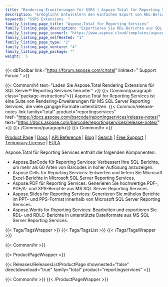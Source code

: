 ```yaml
---
title: "Rendering-Erweiterungen für SSRS | Aspose.Total für Reporting Services"
description: "Ermöglicht Entwicklern den einfachen Export von RDL-Berichten in die Dokumentformate Word, Excel, PowerPoint und PDF. Sie können den Arbeitsablauf auch verbessern, indem Sie die Barcodes zu den exportierten Dokumenten hinzufügen."
keywords: "SSRS Extensions  "
family_listing_page_title: "Aspose.Total für Reporting Services"
family_listing_page_description: "Exportieren Sie RDL-Berichte aus SQL Server Reporting Services in Word, Excel, PowerPoint und andere Formate."
family_listing_page_iconurl: "https://www.aspose.cloud/templates/aspose/App_Themes/V3/images/total/272x272/aspose_total-for-reporting-services-min.png"
family_listing_page_selfHosted: "1"
family_listing_page_type: "2"
family_listing_page_venture: "4"
family_listing_page_package: ""
weight:  5
---
```


{{< dbToolbar link="https://forum.aspose.com/c/total" linktext=" Support Forum " >}}

{{< Common/h4 text="Laden Sie Aspose.Total Rendering Extensions für SQL Server® Reporting Services herunter"  >}}
{{< Common/paragraph class="package-instructions">}}
Aspose.Total for Reporting Services ist eine Suite von Rendering-Erweiterungen für MS SQL Server Reporting Services, die viele gängige Formate unterstützen.
{{< Common/release-notes-link family="total" product="reportingservices" href="https://docs.aspose.com/barcode/reportingservices/release-notes/" text="https://docs.aspose.com/barcode/reportingservices/release-notes/"  >}}
{{< /Common/paragraph>}}
{{< Common/hr >}}

[Product Page](https://products.aspose.com/total/reporting-services/) | [Docs](https://docs.aspose.com/total/reportingservices/) | [API Reference](https://reference.aspose.com/) | [Blog](https://blog.aspose.com/categories/aspose.total-product-family/) | [Search](https://search.aspose.com/) | [Free Support](https://forum.aspose.com/c/total/7) | [Temporary License](https://purchase.aspose.com/temporary-license) | [EULA](https://about.aspose.com/legal/eula/)

Aspose.Total für Reporting Services enthält die folgenden Komponenten:

* Aspose.BarCode für Reporting Services: Verbessert Ihre SQL-Berichte, um mehr als 60 Arten von Barcodes in hoher Auflösung anzuzeigen.
* Aspose.Cells für Reporting Services: Entwerfen und liefern Sie Microsoft Excel-Berichte in Microsoft SQL Server Reporting Services.
* Aspose.PDF für Reporting Services: Generieren Sie hochwertige PDF-, PDF/A- und XPS-Berichte aus MS SQL Server Reporting Services.
* Aspose.Slides for Reporting Services: Generieren Sie mühelos Berichte im PPT- und PPS-Format innerhalb von Microsoft SQL Server Reporting Services.
* Aspose.Words for Reporting Services: Bearbeiten und exportieren Sie RDL- und RDLC-Berichte in unterstützte Dateiformate aus MS SQL Server Reporting Services.

{{< Tags/TagsWrapper >}}
{{< Tags/TagsList >}}
{{< /Tags/TagsWrapper >}}

{{< Common/hr >}}

{{< ProductPageWrapper >}}

<!-- ReleasesListProductPage-->

{{< Releases/ReleasesListProductPage shownested="false"  directdownload="true" family="total" product="reportingservices" >}}

<!-- /ReleasesListProductPage-->

{{< Common/hr >}}
{{< /ProductPageWrapper >}}

